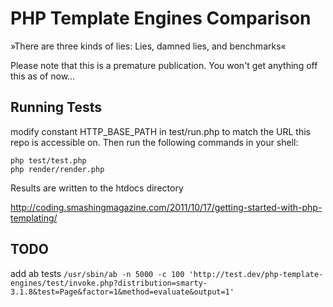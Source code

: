 # PHP Template Engines Comparison #

»There are three kinds of lies: Lies, damned lies, and benchmarks«

Please note that this is a premature publication. You won't get anything off this as of now…

## Running Tests ##

modify constant HTTP_BASE_PATH in test/run.php to match the URL this repo is accessible on. Then run the following commands in your shell:

	php test/test.php
	php render/render.php 
	
Results are written to the htdocs directory


http://coding.smashingmagazine.com/2011/10/17/getting-started-with-php-templating/

## TODO ##

add ab tests `/usr/sbin/ab -n 5000 -c 100 'http://test.dev/php-template-engines/test/invoke.php?distribution=smarty-3.1.8&test=Page&factor=1&method=evaluate&output=1'`